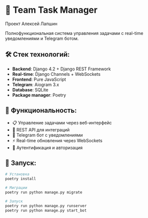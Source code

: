 # 🚀 Team Task Manager
Проект Алексей Лапшин

Полнофункциональная система управления задачами с real-time уведомлениями и Telegram ботом.

## 🛠 Стек технологий:
- **Backend**: Django 4.2 + Django REST Framework
- **Real-time**: Django Channels + WebSockets  
- **Frontend**: Pure JavaScript
- **Telegram**: Aiogram 3.x
- **Database**: SQLite
- **Package manager**: Poetry

## 🎯 Функциональность:
- 📋 Управление задачами через веб-интерфейс
- 🔗 REST API для интеграций
- 🤖 Telegram бот с уведомлениями  
- ⚡ Real-time обновления через WebSockets
- 🔐 Аутентификация и авторизация

## 🚀 Запуск:
```bash
# Установка
poetry install

# Миграции
poetry run python manage.py migrate

# Запуск
poetry run python manage.py runserver
poetry run python manage.py start_bot